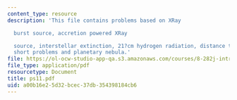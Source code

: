 ```yaml
---
content_type: resource
description: 'This file contains problems based on XRay

  burst source, accretion powered XRay

  source, interstellar extinction, 21?cm hydrogen radiation, distance to a dark cloud,
  short problems and planetary nebula.'
file: https://ol-ocw-studio-app-qa.s3.amazonaws.com/courses/8-282j-introduction-to-astronomy-spring-2006/a00b16e25d32bcec37db354398184cb6_ps11.pdf
file_type: application/pdf
resourcetype: Document
title: ps11.pdf
uid: a00b16e2-5d32-bcec-37db-354398184cb6
---
```

